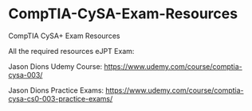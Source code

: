 # CompTIA-CySA-Exam-Resources
CompTIA CySA+ Exam Resources

All the required resources eJPT Exam:

Jason Dions Udemy Course: https://www.udemy.com/course/comptia-cysa-003/

Jason Dions Practice Exams: https://www.udemy.com/course/comptia-cysa-cs0-003-practice-exams/

